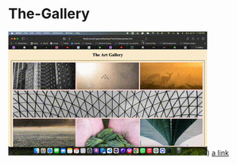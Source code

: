 # The-Gallery
![Alt Text](./unsamples/Screen_Img.gif))
[a link](https://shriganeshpurohit.github.io/The-Gallery/)
